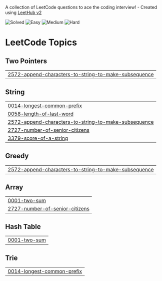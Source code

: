 A collection of LeetCode questions to ace the coding interview! - Created using [LeetHub v2](https://github.com/arunbhardwaj/LeetHub-2.0)

![Solved](https://img.shields.io/badge/LeetCode%20Solved-5-blue)
![Easy](https://img.shields.io/badge/Easy-4-brightgreen)
![Medium](https://img.shields.io/badge/Medium-1-yellow)
![Hard](https://img.shields.io/badge/Hard-0-red)
<!---LeetCode Topics Start-->
# LeetCode Topics
## Two Pointers
|  |
| ------- |
| [2572-append-characters-to-string-to-make-subsequence](https://github.com/davidjennicson/Leetcode-problems/tree/master/2572-append-characters-to-string-to-make-subsequence) |
## String
|  |
| ------- |
| [0014-longest-common-prefix](https://github.com/davidjennicson/Leetcode-problems/tree/master/0014-longest-common-prefix) |
| [0058-length-of-last-word](https://github.com/davidjennicson/Leetcode-problems/tree/master/0058-length-of-last-word) |
| [2572-append-characters-to-string-to-make-subsequence](https://github.com/davidjennicson/Leetcode-problems/tree/master/2572-append-characters-to-string-to-make-subsequence) |
| [2727-number-of-senior-citizens](https://github.com/davidjennicson/Leetcode-problems/tree/master/2727-number-of-senior-citizens) |
| [3379-score-of-a-string](https://github.com/davidjennicson/Leetcode-problems/tree/master/3379-score-of-a-string) |
## Greedy
|  |
| ------- |
| [2572-append-characters-to-string-to-make-subsequence](https://github.com/davidjennicson/Leetcode-problems/tree/master/2572-append-characters-to-string-to-make-subsequence) |
## Array
|  |
| ------- |
| [0001-two-sum](https://github.com/davidjennicson/Leetcode-problems/tree/master/0001-two-sum) |
| [2727-number-of-senior-citizens](https://github.com/davidjennicson/Leetcode-problems/tree/master/2727-number-of-senior-citizens) |
## Hash Table
|  |
| ------- |
| [0001-two-sum](https://github.com/davidjennicson/Leetcode-problems/tree/master/0001-two-sum) |
## Trie
|  |
| ------- |
| [0014-longest-common-prefix](https://github.com/davidjennicson/Leetcode-problems/tree/master/0014-longest-common-prefix) |
<!---LeetCode Topics End-->

